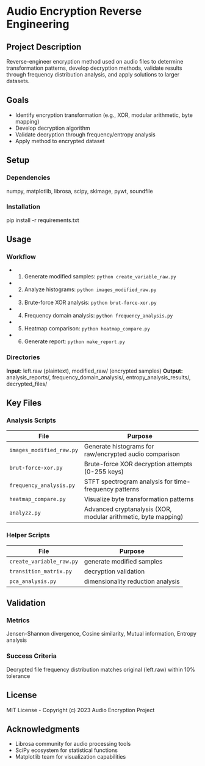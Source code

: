 # Audio Encryption Reverse Engineering

## Project Description
Reverse-engineer encryption method used on audio files to determine transformation patterns, develop decryption methods, validate results through frequency distribution analysis, and apply solutions to larger datasets.

## Goals
- Identify encryption transformation (e.g., XOR, modular arithmetic, byte mapping)
- Develop decryption algorithm
- Validate decryption through frequency/entropy analysis
- Apply method to encrypted dataset

## Setup
### Dependencies
numpy, matplotlib, librosa, scipy, skimage, pywt, soundfile

### Installation
pip install -r requirements.txt

## Usage
### Workflow
- 1. Generate modified samples: `python create_variable_raw.py`
- 2. Analyze histograms: `python images_modified_raw.py`
- 3. Brute-force XOR analysis: `python brut-force-xor.py`
- 4. Frequency domain analysis: `python frequency_analysis.py`
- 5. Heatmap comparison: `python heatmap_compare.py`
- 6. Generate report: `python make_report.py`

### Directories
**Input:** left.raw (plaintext), modified_raw/ (encrypted samples)
**Output:** analysis_reports/, frequency_domain_analysis/, entropy_analysis_results/, decrypted_files/

## Key Files
### Analysis Scripts
| File | Purpose |
|------|---------|
| `images_modified_raw.py` | Generate histograms for raw/encrypted audio comparison |
| `brut-force-xor.py` | Brute-force XOR decryption attempts (0-255 keys) |
| `frequency_analysis.py` | STFT spectrogram analysis for time-frequency patterns |
| `heatmap_compare.py` | Visualize byte transformation patterns |
| `analyzz.py` | Advanced cryptanalysis (XOR, modular arithmetic, byte mapping) |

### Helper Scripts
| File | Purpose |
|------|---------|
| `create_variable_raw.py` | generate modified samples |
| `transition_matrix.py` | decryption validation |
| `pca_analysis.py` | dimensionality reduction analysis |

## Validation
### Metrics
Jensen-Shannon divergence, Cosine similarity, Mutual information, Entropy analysis

### Success Criteria
Decrypted file frequency distribution matches original (left.raw) within 10% tolerance

## License
MIT License - Copyright (c) 2023 Audio Encryption Project

## Acknowledgments
- Librosa community for audio processing tools
- SciPy ecosystem for statistical functions
- Matplotlib team for visualization capabilities
